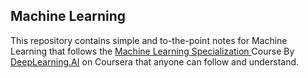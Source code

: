 ## Machine Learning

This repository contains simple and to-the-point notes for Machine Learning that follows the [Machine Learning Specialization ](https://www.coursera.org/specializations/machine-learning-introduction) Course By [DeepLearning.AI](https://www.deeplearning.ai/) on Coursera that anyone can follow and understand.  



